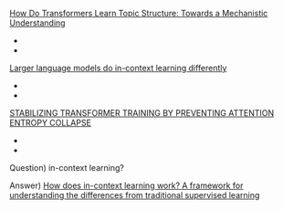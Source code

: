[How Do Transformers Learn Topic Structure: Towards a Mechanistic Understanding](https://arxiv.org/abs/2303.04245)

-
-

[Larger language models do in-context learning differently](https://arxiv.org/abs/2303.03846)

-
-

[STABILIZING TRANSFORMER TRAINING BY PREVENTING ATTENTION ENTROPY COLLAPSE](https://arxiv.org/pdf/2303.06296.pdf)

-
-

Question) in-context learning?

Answer) [How does in-context learning work? A framework for understanding the differences from traditional supervised learning](http://ai.stanford.edu/blog/understanding-incontext/)
